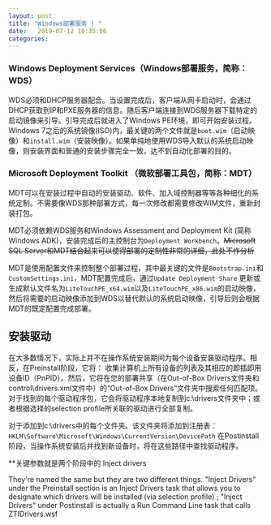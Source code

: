 ```yaml
---
layout: post
title: "Windows部署服务 | " 
date:   2019-07-12 10:35:06
categories: 
---
```


<!-- more -->

### Windows Deployment Services（Windows部署服务，简称：WDS）

WDS必须和DHCP服务器配合。当设置完成后，客户端从网卡启动时，会通过DHCP获取到IP和PXE服务器的信息。随后客户端连接到WDS服务器下载特定的启动镜像来引导。引导完成后就进入了Windows PE环境，即可开始安装过程。Windows 7之后的系统镜像(ISO)内，最关键的两个文件就是`boot.wim`（启动映像）和`install.wim`（安装映像）。如果单纯地使用WDS导入默认的系统启动映像，则安装界面和普通的安装步骤完全一致，达不到自动化部署的目的。

### Microsoft Deployment Toolkit （微软部署工具包，简称：MDT）

MDT可以在安装过程中自动的安装驱动、软件、加入域控制器等等各种细化的系统定制。不需要像WDS那种部署方式，每一次修改都需要修改WIM文件，重新封装打包。

MDT必须依赖WDS服务和Windows Assessment and Deployment Kit (简称Windows ADK)，安装完成后的主控制台为`Deployment Workbench`。~~Microsoft SQL Server和MDT结合起来可以使得部署的定制性非常的详细，此处不作分析~~

MDT是使用配置文件来控制整个部署过程，其中最关键的文件是`Bootstrap.ini`和`CustomSettings.ini`，MDT配置完成后，通过`Update Deployment Share` 更新或生成默认文件名为`LiteTouchPE_x64.wim`以及`LiteTouchPE_x86.wim`的启动映像，然后将需要的启动映像添加到WDS以替代默认的系统启动映像，引导后则会根据MDT的既定配置完成部署。

## 安装驱动

在大多数情况下，实际上并不在操作系统安装期间为每个设备安装驱动程序。相反，在Preinstall阶段，它将：
收集计算机上所有设备的列表及其相应的即插即用设备ID（PnPID）。然后，它将在您的部署共享（在Out-of-Box Drivers文件夹和control\drivers.xml文件中）的“Out-of-Box Drivers”文件夹中搜索任何匹配项。对于找到的每个驱动程序包，它会将驱动程序本地复制到c:\drivers文件夹中；或者根据选择的selection profile所关联的驱动进行全部复制。

对于添加到c:\drivers中的每个文件夹。该文件夹将添加到注册表：`HKLM\Software\Microsoft\Windows\CurrentVersion\DevicePath`
在Postinstall阶段，当操作系统安装后并找到新设备时，将在这些路径中查找驱动程序。

**关键参数就是两个阶段中的 Inject drivers

They're named the same but they are two different things. "Inject Drivers" under the Preinstall section is an Inject Drivers task that allows you to designate which drivers will be installed (via selection profile) ; "Inject Drivers" under Postinstall is actually a Run Command Line task that calls ZTIDrivers.wsf

